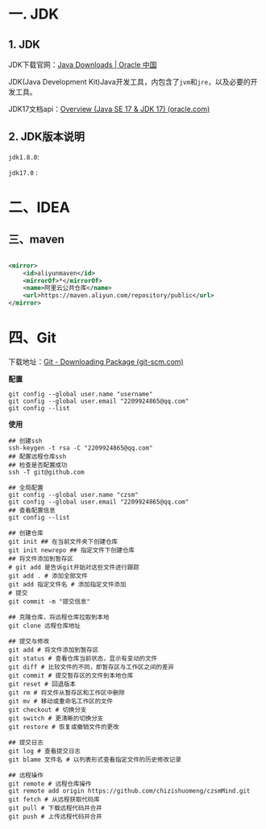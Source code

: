 
# 一. JDK
## 1. JDK

JDK下载官网：[Java Downloads | Oracle 中国](https://www.oracle.com/cn/java/technologies/downloads/#jdk17-windows)

JDK(Java Development Kit)Java开发工具，内包含了`jvm`和`jre`，以及必要的开发工具。

JDK17文档api：[Overview (Java SE 17 & JDK 17) (oracle.com)](https://docs.oracle.com/en/java/javase/17/docs/api/index.html)

## 2. JDK版本说明

`jdk1.8.0`:

`jdk17.0` :


# 二、IDEA



## 三、maven

```xml

<mirror>
    <id>aliyunmaven</id>
    <mirrorOf>*</mirrorOf>
    <name>阿里云公共仓库</name>
    <url>https://maven.aliyun.com/repository/public</url>
</mirror>
```

# 四、Git

下载地址：[Git - Downloading Package (git-scm.com)](https://git-scm.com/download/win)

**配置**
```shell
git config --global user.name "username"
git config --global user.email "2209924865@qq.com"
git config --list

```

**使用**

```shell
## 创建ssh
ssh-keygen -t rsa -C "2209924865@qq.com"
## 配置远程仓库ssh
## 检查是否配置成功
ssh -T git@github.com
```

```shell
## 全局配置
git config --global user.name "czsm"
git config --global user.email "2209924865@qq.com"
## 查看配置信息
git config --list

## 创建仓库
git init ## 在当前文件夹下创建仓库
git init newrepo ## 指定文件下创建仓库
## 将文件添加到暂存区
# git add 是告诉git开始对这些文件进行跟踪
git add . # 添加全部文件
git add 指定文件名 # 添加指定文件添加
# 提交
git commit -m "提交信息"

## 克隆仓库，将远程仓库拉取到本地
git clone 远程仓库地址

## 提交与修改
git add # 将文件添加到暂存区
git status # 查看仓库当前状态，显示有变动的文件
git diff # 比较文件的不同，即暂存区与工作区之间的差异
git commit # 提交暂存区的文件到本地仓库
git reset # 回退版本
git rm # 将文件从暂存区和工作区中删除
git mv # 移动或重命名工作区的文件
git checkout # 切换分支
git switch # 更清晰的切换分支
git restore # 恢复或撤销文件的更改

## 提交日志
git log # 查看提交日志
git blame 文件名 # 以列表形式查看指定文件的历史修改记录

## 远程操作
git remote # 远程仓库操作
git remote add origin https://github.com/chizishuomeng/czsmMind.git
git fetch # 从远程获取代码库
git pull # 下载远程代码并合并
git push # 上传远程代码并合并


```